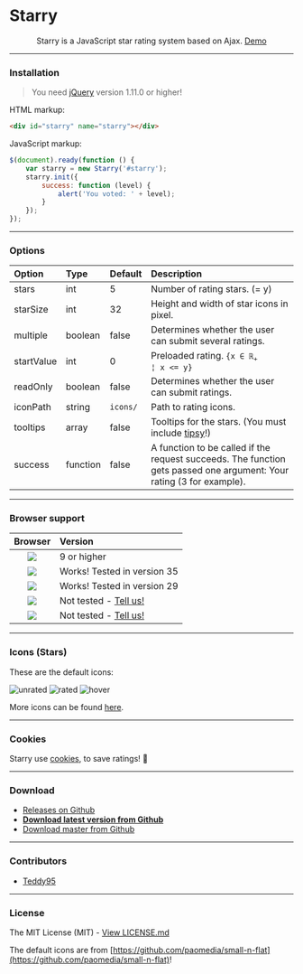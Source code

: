 # Starry

<p align="center">
	<img src="http://root.andre-sieverding.de/briefkasten/GithubRepoLogos/Starry2.png" alt="">
	<br />
	<span align="center">Starry is a JavaScript star rating system based on Ajax. <a href="http://teddy95.github.io/Starry/">Demo</a></span>
</p>

-------------

### Installation

> You need [jQuery](https://github.com/jquery/jquery) version 1.11.0 or higher!

HTML markup:
```html
<div id="starry" name="starry"></div>
```
JavaScript markup:
```javascript
$(document).ready(function () {
	var starry = new Starry('#starry');
	starry.init({
		success: function (level) {
			alert('You voted: ' + level);
		}
	});
});
```

-------------

### Options

| Option | Type | Default | Description | 
|:----- |:----- |:----- |:----- |
| stars | int | 5 | Number of rating stars. (= y) | 
| starSize | int | 32 | Height and width of star icons in pixel. | 
| multiple | boolean | false | Determines whether the user can submit several ratings. | 
| startValue | int | 0 | Preloaded rating. <code>{x ∈ ℝ<sub>+</sub> ¦ x <= y}</code> | 
| readOnly | boolean | false | Determines whether the user can submit ratings. | 
| iconPath | string | `icons/` | Path to rating icons. | 
| tooltips | array | false | Tooltips for the stars. (You must include [tipsy](https://github.com/jaz303/tipsy)!) | 
| success | function | false | A function to be called if the request succeeds. The function gets passed one argument: Your rating (3 for example). | 

-------------

### Browser support

| Browser | Version | 
|:-----:|:----- |
| ![](http://www.w3schools.com/images/compatible_ie.gif) | 9 or higher | 
| ![](http://www.w3schools.com/images/compatible_chrome.gif) | Works! Tested in version 35 | 
| ![](http://www.w3schools.com/images/compatible_firefox.gif) | Works! Tested in version 29 | 
| ![](http://www.w3schools.com/images/compatible_safari.gif) | Not tested - [Tell us!](https://github.com/Teddy95/Starry/issues) | 
| ![](http://www.w3schools.com/images/compatible_opera.gif) | Not tested - [Tell us!](https://github.com/Teddy95/Starry/issues) | 

-------------

### Icons (Stars)

These are the default icons:

![unrated](https://raw.githubusercontent.com/Teddy95/Starry/icons/stars/5/32px/unrated.png) ![rated](https://raw.githubusercontent.com/Teddy95/Starry/icons/stars/5/32px/rated.png) ![hover](https://raw.githubusercontent.com/Teddy95/Starry/icons/stars/5/32px/hover.png)

More icons can be found [here](https://github.com/Teddy95/Starry/tree/icons).

-------------

### Cookies

Starry use [cookies](http://en.wikipedia.org/wiki/HTTP_cookie), to save ratings! :cookie:

-------------

### Download

- [Releases on Github](https://github.com/Teddy95/Starry/releases)
- **[Download latest version from Github](https://github.com/Teddy95/Starry/archive/v3.1.2.zip)**
- [Download master from Github](https://github.com/Teddy95/Starry/archive/master.zip)

-------------

### Contributors

- [Teddy95](https://github.com/Teddy95)

-------------

### License

The MIT License (MIT) - [View LICENSE.md](https://github.com/Teddy95/Starry/blob/master/LICENSE.md)

The default icons are from [https://github.com/paomedia/small-n-flat](https://github.com/paomedia/small-n-flat)!
